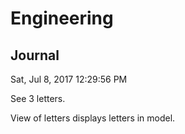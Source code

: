 # Engineering

## Journal

Sat, Jul  8, 2017 12:29:56 PM

See 3 letters.

View of letters displays letters in model.
